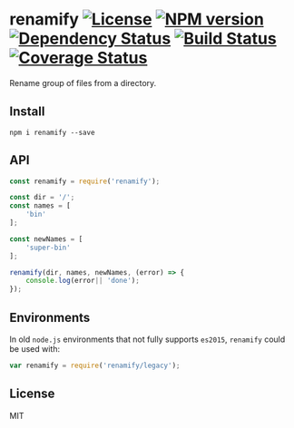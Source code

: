 # renamify [![License][LicenseIMGURL]][LicenseURL] [![NPM version][NPMIMGURL]][NPMURL] [![Dependency Status][DependencyStatusIMGURL]][DependencyStatusURL] [![Build Status][BuildStatusIMGURL]][BuildStatusURL] [![Coverage Status][CoverageIMGURL]][CoverageURL]

Rename group of files from a directory.

## Install

`npm i renamify --save`

## API

```js
const renamify = require('renamify');

const dir = '/';
const names = [
    'bin'
];

const newNames = [
    'super-bin'
];

renamify(dir, names, newNames, (error) => {
    console.log(error|| 'done');
});
```

## Environments

In old `node.js` environments that not fully supports `es2015`, `renamify` could be used with:

```js
var renamify = require('renamify/legacy');
```

## License

MIT

[NPMIMGURL]:                https://img.shields.io/npm/v/renamify.svg?style=flat
[BuildStatusIMGURL]:        https://img.shields.io/travis/coderaiser/node-renamify/master.svg?style=flat
[DependencyStatusIMGURL]:   https://img.shields.io/gemnasium/coderaiser/node-renamify.svg?style=flat
[LicenseIMGURL]:            https://img.shields.io/badge/license-MIT-317BF9.svg?style=flat
[NPMURL]:                   https://npmjs.org/package/renamify "npm"
[BuildStatusURL]:           https://travis-ci.org/coderaiser/node-renamify  "Build Status"
[DependencyStatusURL]:      https://gemnasium.com/coderaiser/node-renamify "Dependency Status"
[LicenseURL]:               https://tldrlegal.com/license/mit-license "MIT License"

[CoverageURL]:              https://coveralls.io/github/coderaiser/node-renamify?branch=master
[CoverageIMGURL]:           https://coveralls.io/repos/coderaiser/node-renamify/badge.svg?branch=master&service=github

